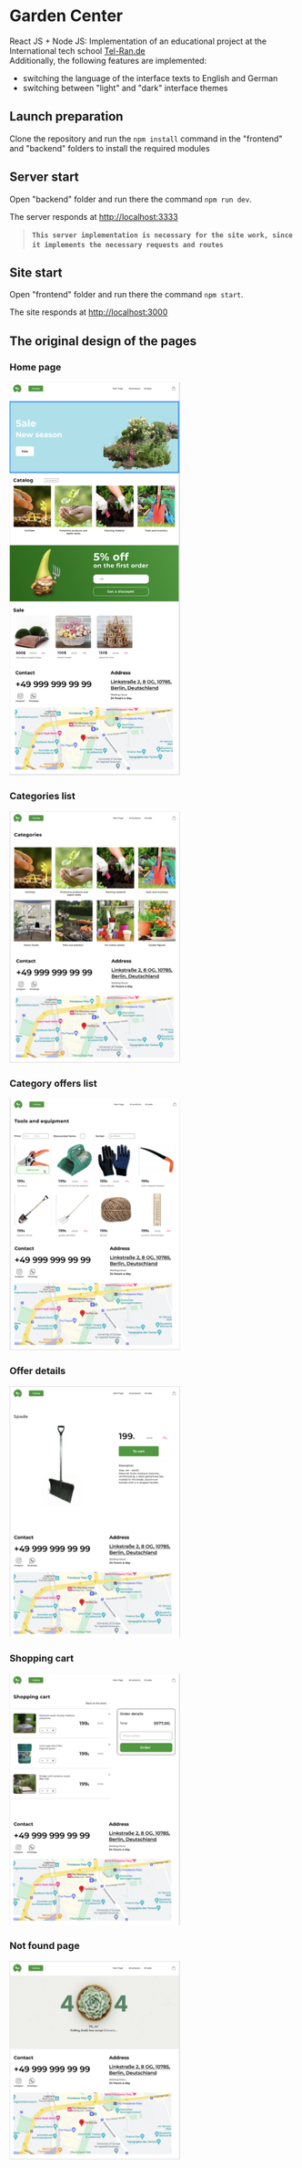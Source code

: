 # Garden Center

React JS + Node JS: Implementation of an educational project at the International tech school [Tel-Ran.de](https://tel-ran.de)  
Additionally, the following features are implemented:  
- switching the language of the interface texts to English and German  
- switching between "light" and "dark" interface themes
  
## Launch preparation

Clone the repository and run the `npm install` command in the "frontend" and "backend" folders to install the required modules

## Server start

Open "backend" folder and run there the command `npm run dev`.

The server responds at [http://localhost:3333](http://localhost:3333)

> **`This server implementation is necessary for the site work, since it implements the necessary requests and routes`**

## Site start

Open "frontend" folder and run there the command `npm start`.

The site responds at [http://localhost:3000](http://localhost:3000)

## The original design of the pages

### Home page

<img src="https://github.com/zahoruiko/GardenCenter/blob/main/frontend/readmeImages/HomePage.png" width="300" />

### Categories list

<img src="https://github.com/zahoruiko/GardenCenter/blob/main/frontend/readmeImages/CategoriesListPage.png" width="300" />

### Category offers list

<img src="https://github.com/zahoruiko/GardenCenter/blob/main/frontend/readmeImages/CategoryOffers.png" width="300" />

### Offer details

<img src="https://github.com/zahoruiko/GardenCenter/blob/main/frontend/readmeImages/OfferDetails.png" width="300" />

### Shopping cart

<img src="https://github.com/zahoruiko/GardenCenter/blob/main/frontend/readmeImages/ShoppingCartContent.png" width="300" />

### Not found page

<img src="https://github.com/zahoruiko/GardenCenter/blob/main/frontend/readmeImages/NotFoundPage.png" width="300" />

